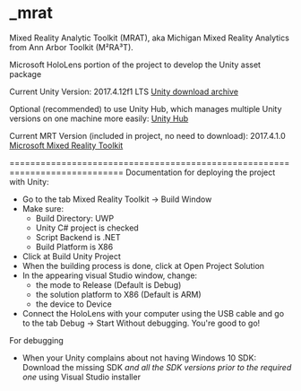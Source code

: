 # _mrat
Mixed Reality Analytic Toolkit (MRAT), aka Michigan Mixed Reality Analytics from Ann Arbor Toolkit (M²RA³T).

Microsoft HoloLens portion of the project to develop the Unity asset package

Current Unity Version: 2017.4.12f1 LTS [Unity download archive](https://unity3d.com/unity/qa/lts-releases)

Optional (recommended) to use Unity Hub, which manages multiple Unity versions on one machine more easily: [Unity Hub](https://public-cdn.cloud.unity3d.com/hub/prod/UnityHubSetup.exe)

Current MRT Version (included in project, no need to download): 2017.4.1.0 [Microsoft Mixed Reality Toolkit](https://github.com/Microsoft/MixedRealityToolkit-Unity)


============================================================================
Documentation for deploying the project with Unity:

- Go to the tab Mixed Reality Toolkit -> Build Window
- Make sure:
    - Build Directory: UWP
    - Unity C# project is checked
    - Script Backend is .NET
    - Build Platform is X86
- Click at Build Unity Project
- When the building process is done, click at Open Project Solution
- In the appearing visual Studio window, change:
  - the mode to Release (Default is Debug)
  - the solution platform to X86 (Default is ARM)
  - the device to Device
- Connect the HoloLens with your computer using the USB cable and go to the tab Debug -> Start Without debugging. You're good to go!


For debugging

- When your Unity complains about not having Windows 10 SDK:
Download the missing SDK *and all the SDK versions prior to the required one* using Visual Studio installer
